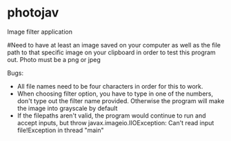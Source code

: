 # photojav
Image filter application

#Need to have at least an image saved on your computer as well as the file path to that specific image on your clipboard in order to test this program out. Photo must be a png or jpeg

  
Bugs:
  - All file names need to be four characters in order for this to work.
  - When choosing filter option, you have to type in one of the numbers, don't type out the filter name provided. Otherwise the program will make the image into grayscale by default
  - If the filepaths aren't valid, the program would continue to run and accept inputs, but throw
    javax.imageio.IIOException: Can't read input file!Exception in thread "main" 

